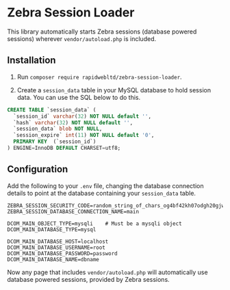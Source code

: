 # Zebra Session Loader

This library automatically starts Zebra sessions (database powered sessions) wherever `vendor/autoload.php` is included.

## Installation

1. Run `composer require rapidwebltd/zebra-session-loader`.

2. Create a `session_data` table in your MySQL database to hold session data. You can use the SQL below to do this.

```sql
CREATE TABLE `session_data` (
  `session_id` varchar(32) NOT NULL default '',
  `hash` varchar(32) NOT NULL default '',
  `session_data` blob NOT NULL,
  `session_expire` int(11) NOT NULL default '0',
  PRIMARY KEY  (`session_id`)
) ENGINE=InnoDB DEFAULT CHARSET=utf8;
```

## Configuration

Add the following to your `.env` file, changing the database connection details to point at the database containing your `session_data` table.

```
ZEBRA_SESSION_SECURITY_CODE=random_string_of_chars_og4bf42kh07odgh20gjwe
ZEBRA_SESSION_DATABASE_CONNECTION_NAME=main

DCOM_MAIN_OBJECT_TYPE=mysqli    # Must be a mysqli object
DCOM_MAIN_DATABASE_TYPE=mysql

DCOM_MAIN_DATABASE_HOST=localhost
DCOM_MAIN_DATABASE_USERNAME=root
DCOM_MAIN_DATABASE_PASSWORD=password
DCOM_MAIN_DATABASE_NAME=dbname
```

Now any page that includes `vendor/autoload.php` will automatically use database powered sessions, provided by Zebra sessions.